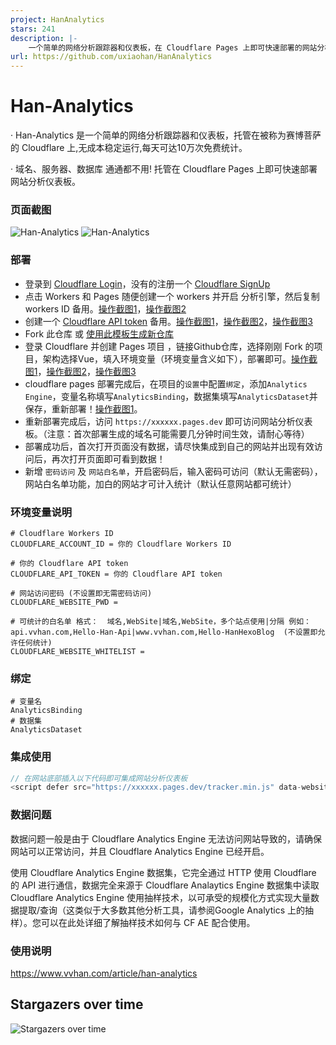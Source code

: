 ```yaml
---
project: HanAnalytics
stars: 241
description: |-
    一个简单的网络分析跟踪器和仪表板，在 Cloudflare Pages 上即可快速部署的网站分析仪表板,无成本稳定运行
url: https://github.com/uxiaohan/HanAnalytics
---
```


# Han-Analytics

· Han-Analytics 是一个简单的网络分析跟踪器和仪表板，托管在被称为赛博菩萨的 Cloudflare 上,无成本稳定运行,每天可达10万次免费统计。

· 域名、服务器、数据库 通通都不用! 托管在 Cloudflare Pages 上即可快速部署网站分析仪表板。

### 页面截图

![Han-Analytics](https://i0.wp.com/uxiaohan.github.io/v2/2024/09/1727007937.webp)
![Han-Analytics](https://i0.wp.com/uxiaohan.github.io/v2/2024/09/1726993735.webp)

### 部署

- 登录到 [Cloudflare Login](https://dash.cloudflare.com/sign-up)，没有的注册一个 [Cloudflare SignUp](https://dash.cloudflare.com/sign-up)
- 点击 Workers 和 Pages 随便创建一个 workers 并开启 分析引擎，然后复制 workers ID 备用。[操作截图1](https://i0.wp.com/uxiaohan.github.io/v2/2024/09/1727001144.webp)，[操作截图2](https://i0.wp.com/uxiaohan.github.io/v2/2024/09/1727001550.webp)
- 创建一个 [Cloudflare API token](https://dash.cloudflare.com/profile/api-tokens) 备用。[操作截图1](https://i0.wp.com/uxiaohan.github.io/v2/2024/09/1727001058.webp)，[操作截图2](https://i0.wp.com/uxiaohan.github.io/v2/2024/09/1727001090.webp)，[操作截图3](https://i0.wp.com/uxiaohan.github.io/v2/2024/09/1727001118.webp)
- Fork 此仓库 或 [使用此模板生成新仓库](https://github.com/new?template_name=HanAnalytics&template_owner=uxiaohan)
- 登录 Cloudflare 并创建 Pages 项目 ，链接Github仓库，选择刚刚 Fork 的项目，架构选择Vue，填入环境变量（环境变量含义如下），部署即可。[操作截图1](https://i0.wp.com/uxiaohan.github.io/v2/2024/09/1727001163.webp)，[操作截图2](https://i0.wp.com/uxiaohan.github.io/v2/2024/09/1727001181.webp)，[操作截图3](https://i0.wp.com/uxiaohan.github.io/v2/2024/12/1734595834412.webp)
- cloudflare pages 部署完成后，在项目的`设置`中配置`绑定`，添加`Analytics Engine`，变量名称填写`AnalyticsBinding`，数据集填写`AnalyticsDataset`并保存，重新部署！[操作截图1](https://i0.wp.com/uxiaohan.github.io/v2/2024/12/1734596343524.webp)。
- 重新部署完成后，访问 `https://xxxxxx.pages.dev` 即可访问网站分析仪表板。（注意：首次部署生成的域名可能需要几分钟时间生效，请耐心等待）
- 部署成功后，首次打开页面没有数据，请尽快集成到自己的网站并出现有效访问后，再次打开页面即可看到数据！
- 新增 `密码访问` 及 `网站白名单`，开启密码后，输入密码可访问（默认无需密码），网站白名单功能，加白的网站才可计入统计（默认任意网站都可统计）

### 环境变量说明
```shell
# Cloudflare Workers ID
CLOUDFLARE_ACCOUNT_ID = 你的 Cloudflare Workers ID

# 你的 Cloudflare API token
CLOUDFLARE_API_TOKEN = 你的 Cloudflare API token

# 网站访问密码 (不设置即无需密码访问)
CLOUDFLARE_WEBSITE_PWD = 

# 可统计的白名单 格式：  域名,WebSite|域名,WebSite，多个站点使用|分隔 例如：api.vvhan.com,Hello-Han-Api|www.vvhan.com,Hello-HanHexoBlog  (不设置即允许任何统计)
CLOUDFLARE_WEBSITE_WHITELIST = 
```

### 绑定
```shell
# 变量名
AnalyticsBinding
# 数据集
AnalyticsDataset
```

### 集成使用

```js
// 在网站底部插入以下代码即可集成网站分析仪表板
<script defer src="https://xxxxxx.pages.dev/tracker.min.js" data-website-id="自定义网站唯一标识"></script>
```

### 数据问题

数据问题一般是由于 Cloudflare Analytics Engine 无法访问网站导致的，请确保网站可以正常访问，并且 Cloudflare Analytics Engine 已经开启。

使用 Cloudflare Analytics Engine 数据集，它完全通过 HTTP 使用 Cloudflare 的 API 进行通信，数据完全来源于 Cloudflare Analaytics Engine 数据集中读取
Cloudflare Analytics Engine 使用抽样技术，以可承受的规模化方式实现大量数据提取/查询（这类似于大多数其他分析工具，请参阅Google Analytics 上的抽样）。您可以在此处详细了解抽样技术如何与 CF AE 配合使用。

### 使用说明

https://www.vvhan.com/article/han-analytics


## Stargazers over time

![Stargazers over time](https://starchart.cc/uxiaohan/HanAnalytics.svg?variant=adaptive)
